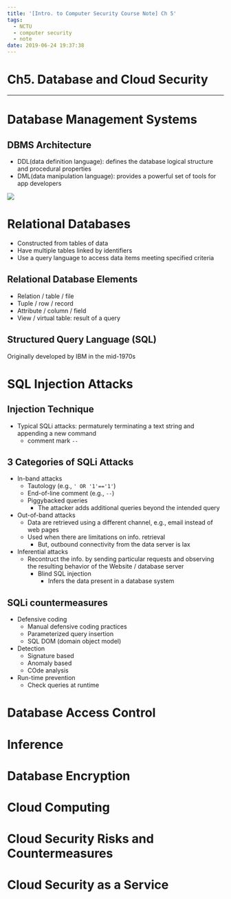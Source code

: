 ```yaml
---
title: '[Intro. to Computer Security Course Note] Ch 5'
tags:
  - NCTU
  - computer security
  - note
date: 2019-06-24 19:37:38
---
```


# Ch5. Database and Cloud Security

---

# Database Management Systems

## DBMS Architecture

- DDL(data definition language): defines the database logical structure and procedural properties
- DML(data manipulation language): provides a powerful set of tools for app developers

![](https://i.imgur.com/9A8RekB.jpg)

# Relational Databases

- Constructed from tables of data
- Have multiple tables linked by identifiers
- Use a query language to access data items meeting specified criteria

## Relational Database Elements

- Relation / table / file
- Tuple / row / record
- Attribute / column / field
- View / virtual table: result of a query

## Structured Query Language (SQL)

Originally developed by IBM in the mid-1970s

# SQL Injection Attacks

## Injection Technique

- Typical SQLi attacks: permaturely terminating a text string and appending a new command
    - comment mark `--`

## 3 Categories of SQLi Attacks

- In-band attacks
    - Tautology (e.g., `' OR '1'=='1'`)
    - End-of-line comment (e.g., `--`)
    - Piggybacked queries
        - The attacker adds additional queries beyond the intended query
- Out-of-band attacks
    - Data are retrieved using a different channel, e.g., email instead of web pages
    - Used when there are limitations on info. retrieval
        - But, outbound connectivity from the data server is lax
- Inferential attacks
    - Recontruct the info. by sending particular requests and observing the resulting behavior of the Website / database server
        - Blind SQL injection
            - Infers the data present in a database system

## SQLi countermeasures

- Defensive coding
    - Manual defensive coding practices
    - Parameterized query insertion
    - SQL DOM (domain object model)
- Detection
    - Signature based
    - Anomaly based
    - COde analysis
- Run-time prevention
    - Check queries at runtime

# Database Access Control

# Inference

# Database Encryption

# Cloud Computing

# Cloud Security Risks and Countermeasures

# Cloud Security as a Service